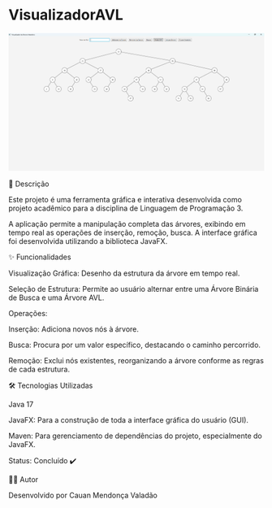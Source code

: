 # VisualizadorAVL

<img src="imagem.png" alt="Exemplo imagem">

📝 Descrição

Este projeto é uma ferramenta gráfica e interativa desenvolvida como projeto acadêmico para a disciplina de Linguagem de Programação 3.

A aplicação permite a manipulação completa das árvores, exibindo em tempo real as operações de inserção, remoção, busca. A interface gráfica foi desenvolvida utilizando a biblioteca JavaFX.

✨ Funcionalidades

Visualização Gráfica: Desenho da estrutura da árvore em tempo real.

Seleção de Estrutura: Permite ao usuário alternar entre uma Árvore Binária de Busca e uma Árvore AVL.

Operações:

Inserção: Adiciona novos nós à árvore.

Busca: Procura por um valor específico, destacando o caminho percorrido.

Remoção: Exclui nós existentes, reorganizando a árvore conforme as regras de cada estrutura.

🛠️ Tecnologias Utilizadas

Java 17

JavaFX: Para a construção de toda a interface gráfica do usuário (GUI).

Maven: Para gerenciamento de dependências do projeto, especialmente do JavaFX.

Status: Concluído ✔️

👨‍💻 Autor

Desenvolvido por Cauan Mendonça Valadão
